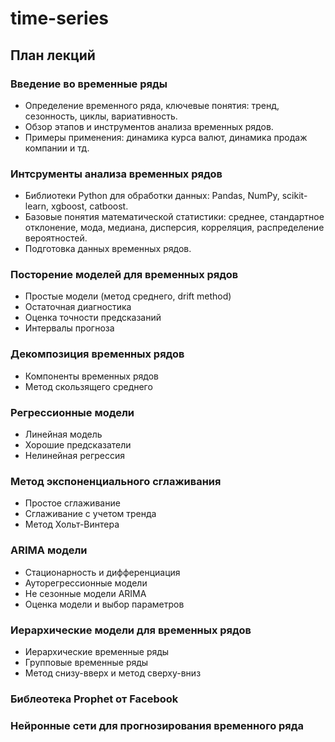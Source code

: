 # time-series
## План лекций
### Введение во временные ряды
* Определение временного ряда, ключевые понятия: тренд, сезонность, циклы, вариативность.
* Обзор этапов и инструментов анализа временных рядов.
* Примеры применения: динамика курса валют, динамика продаж компании и тд.

### Интсрументы анализа временных рядов
* Библиотеки Python для обработки данных: Pandas, NumPy, scikit-learn, xgboost, catboost.
* Базовые понятия математической статистики: среднее, стандартное отклонение, мода, медиана, дисперсия, корреляция, распределение вероятностей.
* Подготовка данных временных рядов.

### Посторение моделей для временных рядов
* Простые модели (метод среднего, drift method)
* Остаточная диагностика
* Оценка точности предсказаний
* Интервалы прогноза

### Декомпозиция временных рядов
* Компоненты временных рядов
* Метод скользящего среднего

### Регрессионные модели
* Линейная модель
* Хорошие предсказатели
* Нелинейная регрессия

### Метод экспоненциального сглаживания
* Простое сглаживание
* Сглаживание с учетом тренда
* Метод Хольт-Винтера

### ARIMA модели
* Стационарность и дифференциация
* Ауторегрессионные модели
* Не сезонные модели ARIMA
* Оценка модели и выбор параметров

### Иерархические модели для временных рядов
* Иерархические временные ряды
* Групповые временные ряды
* Метод снизу-вверх и метод сверху-вниз

### Библеотека Prophet от Facebook

### Нейронные сети для прогнозирования временного ряда